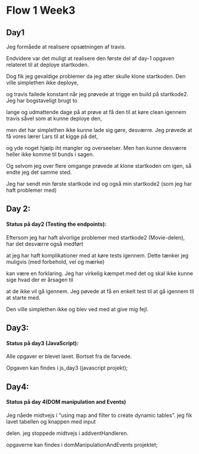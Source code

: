 Flow 1 Week3
============

Day1
----

Jeg formåede at realisere opsætningen af travis.

Endvidere var det muligt at realisere den første del af day-1 opgaven
relateret til at deploye startkoden.

Dog fik jeg gevaldige problemer da jeg atter skulle klone startkoden.
Den ville simplethen ikke deploye,

og travis failede konstant når jeg prøvede at trigge en build på
startkode2. Jeg har bogstaveligt brugt to

lange og udmattende dage på at prøve at få den til at køre clean igennem
travis såvel som at kunne deploye den,

men det har simplethen ikke kunne lade sig gøre, desværre. Jeg prøvede
at få vores lærer Lars til at kigge på det,

og yde noget hjælp iht mangler og overseelser. Men han kunne desværre
heller ikke komme til bunds i sagen.

Og selvom jeg over flere omgange prøvede at klone startkoden om igen, så
endte jeg det samme sted.

Jeg har sendt min første startkode ind og også min startkode2 (som jeg
har haft problemer med)

Day 2:
------

#### Status på day2 (Testing the endpoints):

Eftersom jeg har haft alvorlige problemer med startkode2 (Movie-delen),
har det desværre også medført

at jeg har haft komplikationer med at køre tests igennem. Dette tænker
jeg muligvis (med forbehold, vel og mærke)

kan være en forklaring. Jeg har virkelig kæmpet med det og skal ikke
kunne sige hvad der er årsagen til

at de ikke vil gå igennem. Jeg pøvede at få en enkelt test til at gå
igennem til at starte med.

Den ville simplethen ikke og blev ved med at give mig fejl.

Day3:
-----

#### Status på day3 (JavaScript):

Alle opgaver er blevet lavet. Bortset fra de farvede.

Opgaven kan findes i js\_day3 (javascript projekt);

Day4:
-----

#### Status på day 4(DOM manipulation and Events)

Jeg nåede midtvejs i "using map and filter to create dynamic tables".
jeg fik lavet tabellen og knappen med input

delen. jeg stoppede midtvejs i addventHandleren.

opgaverne kan findes i domManipulationAndEvents projektet;
